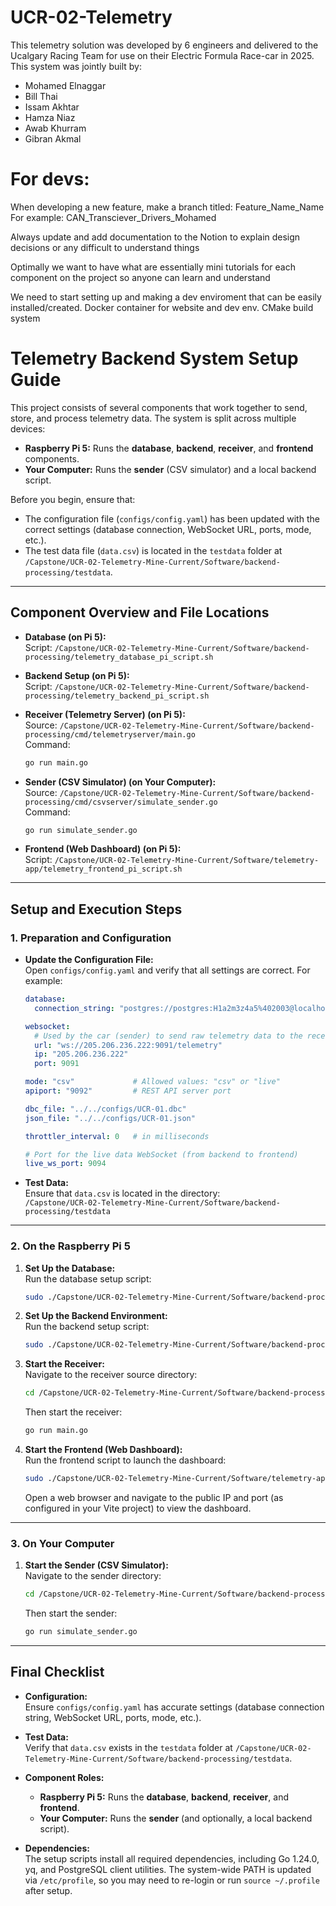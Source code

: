 # UCR-02-Telemetry

This telemetry solution was developed by 6 engineers and delivered to the Ucalgary Racing Team for use on their Electric Formula Race-car in 2025. This system was jointly built by:
- Mohamed Elnaggar
- Bill Thai
- Issam Akhtar 
- Hamza Niaz
- Awab Khurram
- Gibran Akmal

# For devs:
When developing a new feature, make a branch titled: Feature_Name_Name
For example: CAN_Transciever_Drivers_Mohamed

Always update and add documentation to the Notion to explain design decisions or any difficult to understand things

Optimally we want to have what are essentially mini tutorials for each component on the project so anyone can learn and understand

We need to start setting up and making a dev enviroment that can be easily installed/created. Docker container for website and dev env.
CMake build system


# Telemetry Backend System Setup Guide

This project consists of several components that work together to send, store, and process telemetry data. The system is split across multiple devices:

- **Raspberry Pi 5:** Runs the **database**, **backend**, **receiver**, and **frontend** components.
- **Your Computer:** Runs the **sender** (CSV simulator) and a local backend script.

Before you begin, ensure that:
- The configuration file (`configs/config.yaml`) has been updated with the correct settings (database connection, WebSocket URL, ports, mode, etc.).
- The test data file (`data.csv`) is located in the `testdata` folder at `/Capstone/UCR-02-Telemetry-Mine-Current/Software/backend-processing/testdata`.

---

## Component Overview and File Locations

- **Database (on Pi 5):**  
  Script: `/Capstone/UCR-02-Telemetry-Mine-Current/Software/backend-processing/telemetry_database_pi_script.sh`

- **Backend Setup (on Pi 5):**  
  Script: `/Capstone/UCR-02-Telemetry-Mine-Current/Software/backend-processing/telemetry_backend_pi_script.sh`

- **Receiver (Telemetry Server) (on Pi 5):**  
  Source: `/Capstone/UCR-02-Telemetry-Mine-Current/Software/backend-processing/cmd/telemetryserver/main.go`  
  Command:  
  ```bash
  go run main.go
  ```

- **Sender (CSV Simulator) (on Your Computer):**  
  Source: `/Capstone/UCR-02-Telemetry-Mine-Current/Software/backend-processing/cmd/csvserver/simulate_sender.go`  
  Command:  
  ```bash
  go run simulate_sender.go
  ```

- **Frontend (Web Dashboard) (on Pi 5):**  
  Script: `/Capstone/UCR-02-Telemetry-Mine-Current/Software/telemetry-app/telemetry_frontend_pi_script.sh`

---

## Setup and Execution Steps

### 1. Preparation and Configuration

- **Update the Configuration File:**  
  Open `configs/config.yaml` and verify that all settings are correct. For example:

  ```yaml
  database:
    connection_string: "postgres://postgres:H1a2m3z4a5%402003@localhost:5432/telem_db?sslmode=disable"

  websocket:
    # Used by the car (sender) to send raw telemetry data to the receiver.
    url: "ws://205.206.236.222:9091/telemetry"
    ip: "205.206.236.222"
    port: 9091

  mode: "csv"             # Allowed values: "csv" or "live"
  apiport: "9092"         # REST API server port

  dbc_file: "../../configs/UCR-01.dbc"
  json_file: "../../configs/UCR-01.json"

  throttler_interval: 0   # in milliseconds

  # Port for the live data WebSocket (from backend to frontend)
  live_ws_port: 9094
  ```

- **Test Data:**  
  Ensure that `data.csv` is located in the directory:  
  `/Capstone/UCR-02-Telemetry-Mine-Current/Software/backend-processing/testdata`

---

### 2. On the Raspberry Pi 5

1. **Set Up the Database:**  
   Run the database setup script:
   ```bash
   sudo ./Capstone/UCR-02-Telemetry-Mine-Current/Software/backend-processing/telemetry_database_pi_script.sh
   ```

2. **Set Up the Backend Environment:**  
   Run the backend setup script:
   ```bash
   sudo ./Capstone/UCR-02-Telemetry-Mine-Current/Software/backend-processing/telemetry_backend_pi_script.sh
   ```

3. **Start the Receiver:**  
   Navigate to the receiver source directory:
   ```bash
   cd /Capstone/UCR-02-Telemetry-Mine-Current/Software/backend-processing/cmd/telemetryserver
   ```
   Then start the receiver:
   ```bash
   go run main.go
   ```

4. **Start the Frontend (Web Dashboard):**  
   Run the frontend script to launch the dashboard:
   ```bash
   sudo ./Capstone/UCR-02-Telemetry-Mine-Current/Software/telemetry-app/telemetry_frontend_pi_script.sh
   ```
   Open a web browser and navigate to the public IP and port (as configured in your Vite project) to view the dashboard.

---

### 3. On Your Computer

1. **Start the Sender (CSV Simulator):**  
   Navigate to the sender directory:
   ```bash
   cd /Capstone/UCR-02-Telemetry-Mine-Current/Software/backend-processing/cmd/csvserver
   ```
   Then start the sender:
   ```bash
   go run simulate_sender.go
   ```

---

## Final Checklist

- **Configuration:**  
  Ensure `configs/config.yaml` has accurate settings (database connection string, WebSocket URL, ports, mode, etc.).

- **Test Data:**  
  Verify that `data.csv` exists in the `testdata` folder at `/Capstone/UCR-02-Telemetry-Mine-Current/Software/backend-processing/testdata`.

- **Component Roles:**  
  - **Raspberry Pi 5:** Runs the **database**, **backend**, **receiver**, and **frontend**.
  - **Your Computer:** Runs the **sender** (and optionally, a local backend script).

- **Dependencies:**  
  The setup scripts install all required dependencies, including Go 1.24.0, yq, and PostgreSQL client utilities. The system-wide PATH is updated via `/etc/profile`, so you may need to re-login or run `source ~/.profile` after setup.
